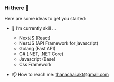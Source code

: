 ### Hi there 👋


Here are some ideas to get you started:

- 🌱 I’m currently skill ...
  - NextJS (React)
  - NestJS (API Framework for javascript)
  - Golang (Fast API)
  - C# (.NET, .NET Core)
  - Javascript (Base)
  - Css Framework

- 📫 How to reach me: thanachai.akt@gmail.com



